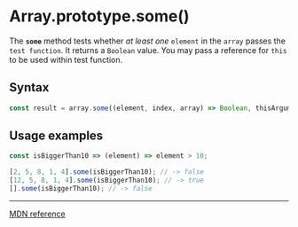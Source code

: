 # Array.prototype.some()

The **`some`** method tests whether _at least one_ `element` in the `array` passes the `test function`.
It returns a `Boolean` value.
You may pass a reference for `this` to be used within test function.

## Syntax

```js
const result = array.some((element, index, array) => Boolean, thisArgument);
```

## Usage examples

```js
const isBiggerThan10 => (element) => element > 10;

[2, 5, 8, 1, 4].some(isBiggerThan10); // -> false
[12, 5, 8, 1, 4].some(isBiggerThan10); // -> true
[].some(isBiggerThan10); // -> false
```

---

[MDN reference](https://developer.mozilla.org/en-US/docs/Web/JavaScript/Reference/Global_Objects/Array/some)
